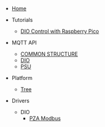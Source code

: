 
- [Home](/)
<!-- - [Quick Start](/) TODO -->

- Tutorials
  - [DIO Control with Raspberry Pico](tutorials/dio_control_with_raspberry_pico/index.md)

- MQTT API
  - [COMMON STRUCTURE](api/api_interface.md)
  - [DIO](api/api_dio.md)
  - [PSU](api/api_psu.md)

- Platform
  - [Tree](platform/tree.md)

- Drivers
  - DIO
    - [PZA Modbus](drivers/dio/pza_modbus.md)
